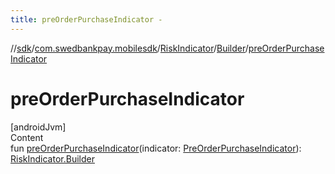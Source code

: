 ```yaml
---
title: preOrderPurchaseIndicator -
---
```

//[sdk](../../../../index)/[com.swedbankpay.mobilesdk](../../index)/[RiskIndicator](../index)/[Builder](index)/[preOrderPurchaseIndicator](pre-order-purchase-indicator)



# preOrderPurchaseIndicator  
[androidJvm]  
Content  
fun [preOrderPurchaseIndicator](pre-order-purchase-indicator)(indicator: [PreOrderPurchaseIndicator](../../-pre-order-purchase-indicator/index)): [RiskIndicator.Builder](index)  



